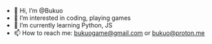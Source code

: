 - 👋 Hi, I’m @Bukuo
- 👀 I’m interested in coding, playing games
- 🌱 I’m currently learning Python, JS
- 📫 How to reach me: bukuogame@gmail.com or bukuo@proton.me

<!---
Bukuo/Bukuo is a ✨ special ✨ repository because its `README.md` (this file) appears on your GitHub profile.
You can click the Preview link to take a look at your changes.
--->
